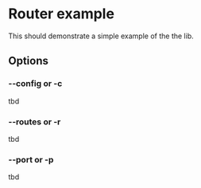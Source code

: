 # Router example

This should demonstrate a simple example of the the lib.

## Options

### --config or -c

tbd

### --routes or -r

tbd

### --port or -p

tbd
